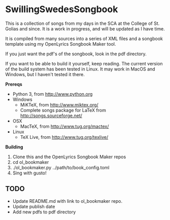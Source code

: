 # SwillingSwedesSongbook

This is a collection of songs from my days in the SCA at the College of St. Golias and since. It is a work in progress, and will be updated as I have time.

It is compiled from many sources into a series of XML files and a songbook template using my OpenLyrics Songbook Maker tool.

If you just want the pdf's of the songbook, look in the pdf directory.

If you want to be able to build it yourself, keep reading. The current version of the build system has been tested in Linux.  It may work in MacOS and Windows, but I haven't tested it there.

**Prereqs**

* Python 3, from http://www.python.org
* Windows
   * MiKTeX, from http://www.miktex.org/
   * Complete songs package for LaTeX from http://songs.sourceforge.net/
* OSX
   * MacTeX, from http://www.tug.org/mactex/
* Linux 
   * TeX Live, from http://www.tug.org/texlive/

**Building**

1. Clone this and the OpenLyrics Songbook Maker repos
2. cd ol_bookmaker
3. ./ol_bookmaker.py ../path/to/book_config.toml
4. Sing with gusto!

## TODO
- Update README.md with link to ol_bookmaker repo.
- Update publish date
- Add new pdfs to pdf directory

  